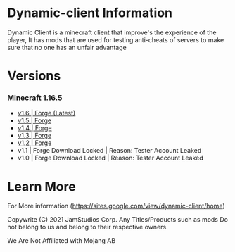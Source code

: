 # Dynamic-client Information
Dynamic Client is a minecraft client that improve's the experience of the player, 
It has mods that are used for testing anti-cheats of servers to make sure that no one has an unfair advantage

# Versions

### Minecraft 1.16.5
  
  - [v1.6 | Forge (Latest)](https://github.com/JamStudiosCorporation/dynamic-client/releases/tag/v1.6)
  - [v1.5 | Forge](https://github.com/JamStudiosCorporation/dynamic-client/releases/tag/v1.4)
  - [v1.4 | Forge](https://github.com/JamStudiosCorporation/dynamic-client/releases/tag/v1.4)
  - [v1.3 | Forge](https://github.com/JamStudiosCorporation/dynamic-client/releases/tag/v1.3) 
  - [v1.2 | Forge](https://github.com/JamStudiosCorporation/dynamic-client/releases/tag/v1.2)
  - v1.1 | Forge 
  Download Locked | Reason: Tester Account Leaked
  - v1.0 | Forge 
  Download Locked | Reason: Tester Account Leaked

# Learn More
For More information (https://sites.google.com/view/dynamic-client/home)

Copywrite (C) 2021 JamStudios Corp.
Any Titles/Products such as mods Do not belong to us and belong to their respective owners.

We Are Not Affiliated with Mojang AB
